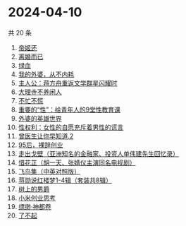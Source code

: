 # 2024-04-10

共 20 条

<!-- BEGIN WEREAD -->
<!-- 最后更新时间 2024-04-10 01:01:07 +0800 -->
1. [帝姬还](https://weread.qq.com/web/bookDetail/d78323b0813ab8b39g011bf4)
1. [离婚而已](https://weread.qq.com/web/bookDetail/c22325b0813ab8b32g014a88)
1. [绿血](https://weread.qq.com/web/bookDetail/8f632130813ab86ccg012b3a)
1. [我的外婆，从不内耗](https://weread.qq.com/web/bookDetail/1b732f30813ab8b37g0121a2)
1. [主人公：蒋方舟重返文学群星闪耀时](https://weread.qq.com/web/bookDetail/a9a32fd0813ab8b3cg0198aa)
1. [大理寺不养闲人](https://weread.qq.com/web/bookDetail/e9432d60813ab8b39g010085)
1. [不忙不慌](https://weread.qq.com/web/bookDetail/db732dd0813ab86d0g01477c)
1. [重要的“性”：给青年人的9堂性教育课](https://weread.qq.com/web/bookDetail/7e732d50813ab8508g0130ad)
1. [外婆的英雄世界](https://weread.qq.com/web/bookDetail/af132330719d6201af1be0f)
1. [性权利：女性的自愿充斥着男性的谎言](https://weread.qq.com/web/bookDetail/0b0324a0813ab8b2fg013c3e)
1. [曾医生让你早知道.2](https://weread.qq.com/web/bookDetail/0c532df0813ab7126g019943)
1. [95后，裸辞创业](https://weread.qq.com/web/bookDetail/d0932f60813ab8b12g015d61)
1. [走出戈壁（亚洲知名的金融家、投资人单伟建先生回忆录）](https://weread.qq.com/web/bookDetail/72732d90813ab8180g019cd0)
1. [惜花芷（胡一天、张婧仪主演同名电视剧）](https://weread.qq.com/web/bookDetail/3e5322805de0693e5700dab)
1. [飞鸟集（中英对照版）](https://weread.qq.com/web/bookDetail/d8832880813ab8b0eg012786)
1. [蒋勋说红楼梦1-4辑（套装共8辑）](https://weread.qq.com/web/bookDetail/27632a207165bb05276e811)
1. [树上的男爵](https://weread.qq.com/web/bookDetail/34c32750717cc24734cf9a6)
1. [小米创业思考](https://weread.qq.com/web/bookDetail/43832a10813ab703dg011c78)
1. [缥缈·神都卷](https://weread.qq.com/web/bookDetail/d5b32bb0721b08c8d5b7a1b)
1. [了不起](https://weread.qq.com/web/bookDetail/28c32440813ab70c4g018057)
<!-- END WEREAD -->
